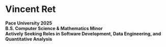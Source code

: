 # Vincent Ret
**Pace University 2025**  
**B.S. Computer Science & Mathematics Minor <br />**
**Actively Seeking Roles in Software Development, Data Engineering, and Quantitative Analysis**
